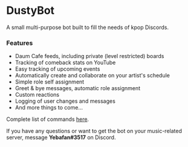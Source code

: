 # DustyBot

A small multi-purpose bot built to fill the needs of kpop Discords.

### Features
- Daum Cafe feeds, including private (level restricted) boards
- Tracking of comeback stats on YouTube
- Easy tracking of upcoming events
- Automatically create and collaborate on your artist's schedule
- Simple role self assignment
- Greet & bye messages, automatic role assignment
- Custom reactions
- Logging of user changes and messages
- And more things to come...

Complete list of commands [here](https://github.com/yebafan/DustyBot/wiki/Commands).

If you have any questions or want to get the bot on your music-related server, message **Yebafan#3517** on Discord.

